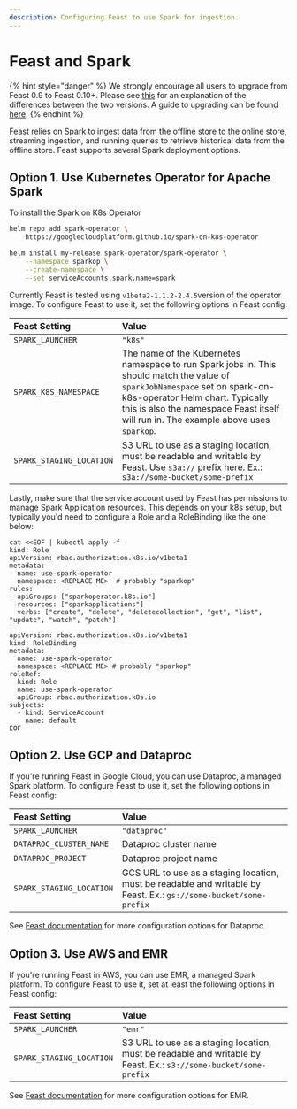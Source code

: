 ```yaml
---
description: Configuring Feast to use Spark for ingestion.
---
```


# Feast and Spark

{% hint style="danger" %}
We strongly encourage all users to upgrade from Feast 0.9 to Feast 0.10+. Please see [this](https://docs.feast.dev/v/master/project/feast-0.9-vs-feast-0.10+) for an explanation of the differences between the two versions. A guide to upgrading can be found [here](https://docs.google.com/document/d/1AOsr_baczuARjCpmZgVd8mCqTF4AZ49OEyU4Cn-uTT0/edit#heading=h.9gb2523q4jlh). 
{% endhint %}

Feast relies on Spark to ingest data from the offline store to the online store, streaming ingestion, and running queries to retrieve historical data from the offline store. Feast supports several Spark deployment options.

## Option 1. Use Kubernetes Operator for Apache Spark

To install the Spark on K8s Operator

```bash
helm repo add spark-operator \
    https://googlecloudplatform.github.io/spark-on-k8s-operator

helm install my-release spark-operator/spark-operator \
    --namespace sparkop \
    --create-namespace \
    --set serviceAccounts.spark.name=spark
```

Currently Feast is tested using `v1beta2-1.1.2-2.4.5`version of the operator image. To configure Feast to use it, set the following options in Feast config:

| Feast Setting | Value |
| :--- | :--- |
| `SPARK_LAUNCHER` | `"k8s"` |
| `SPARK_K8S_NAMESPACE` | The name of the Kubernetes namespace to run Spark jobs in. This should match the value of `sparkJobNamespace` set on spark-on-k8s-operator Helm chart. Typically this is also the namespace Feast itself will run in. The example above uses `sparkop`. |
| `SPARK_STAGING_LOCATION` | S3 URL to use as a staging location, must be readable and writable by Feast. Use `s3a://` prefix here. Ex.: `s3a://some-bucket/some-prefix` |

Lastly, make sure that the service account used by Feast has permissions to manage Spark Application resources. This depends on your k8s setup, but typically you'd need to configure a Role and a RoleBinding like the one below:

```text
cat <<EOF | kubectl apply -f -
kind: Role
apiVersion: rbac.authorization.k8s.io/v1beta1
metadata:
  name: use-spark-operator
  namespace: <REPLACE ME>  # probably "sparkop"
rules:
- apiGroups: ["sparkoperator.k8s.io"]
  resources: ["sparkapplications"]
  verbs: ["create", "delete", "deletecollection", "get", "list", "update", "watch", "patch"]
---
apiVersion: rbac.authorization.k8s.io/v1beta1
kind: RoleBinding
metadata:
  name: use-spark-operator
  namespace: <REPLACE ME> # probably "sparkop"
roleRef:
  kind: Role
  name: use-spark-operator
  apiGroup: rbac.authorization.k8s.io
subjects:
  - kind: ServiceAccount
    name: default
EOF
```

## Option 2. Use GCP and Dataproc

If you're running Feast in Google Cloud, you can use Dataproc, a managed Spark platform. To configure Feast to use it, set the following options in Feast config:

| Feast Setting | Value |
| :--- | :--- |
| `SPARK_LAUNCHER` | `"dataproc"` |
| `DATAPROC_CLUSTER_NAME` | Dataproc cluster name |
| `DATAPROC_PROJECT` | Dataproc project name |
| `SPARK_STAGING_LOCATION` | GCS URL to use as a staging location, must be readable and writable by Feast. Ex.: `gs://some-bucket/some-prefix` |

See [Feast documentation](https://api.docs.feast.dev/python/#module-feast.constants) for more configuration options for Dataproc.

## Option 3. Use AWS and EMR

If you're running Feast in AWS, you can use EMR, a managed Spark platform. To configure Feast to use it, set at least the following options in Feast config:

| Feast Setting | Value |
| :--- | :--- |
| `SPARK_LAUNCHER` | `"emr"` |
| `SPARK_STAGING_LOCATION` | S3 URL to use as a staging location, must be readable and writable by Feast. Ex.: `s3://some-bucket/some-prefix` |

See [Feast documentation](https://api.docs.feast.dev/python/#module-feast.constants) for more configuration options for EMR.

